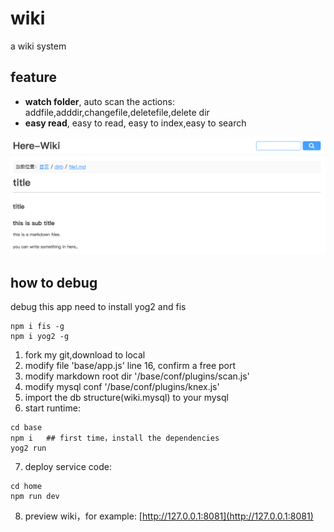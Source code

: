 # wiki
a wiki system

## feature
 
* **watch folder**, auto scan the actions: addfile,adddir,changefile,deletefile,delete dir
* **easy read**, easy to read, easy to index,easy to search

![](./screen.png)

## how to debug
debug this app need to install yog2 and fis
```
npm i fis -g
npm i yog2 -g
```
1. fork my git,download to local
2. modify file 'base/app.js' line 16, confirm a free port 
3. modify markdown root dir '/base/conf/plugins/scan.js'
4. modify mysql conf '/base/conf/plugins/knex.js'
5. import the db structure(wiki.mysql) to your mysql
6. start runtime:
```
cd base
npm i	## first time，install the dependencies
yog2 run
```
7. deploy service code:
```
cd home
npm run dev
```
8. preview wiki，for example: [http://127.0.0.1:8081](http://127.0.0.1:8081)

